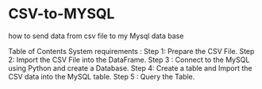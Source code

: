 # CSV-to-MYSQL
how to send data from csv file to my Mysql data base 

Table of Contents
System requirements :
Step 1: Prepare the CSV File.
Step 2: Import the CSV File into the DataFrame.
Step 3 : Connect to the MySQL using Python and create a Database.
Step 4: Create a table and Import the CSV data into the MySQL table.
Step 5 : Query the Table.
